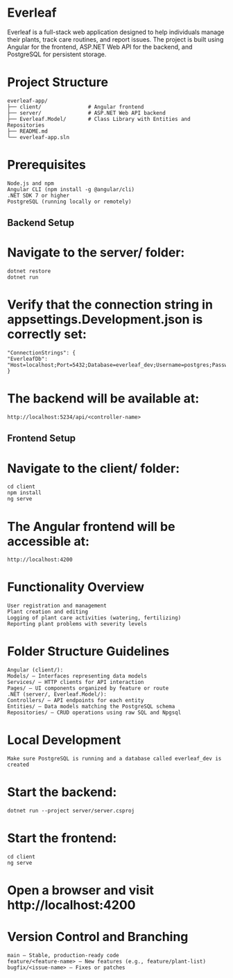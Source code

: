 # Everleaf

Everleaf is a full-stack web application designed to help individuals manage their plants, track care routines, and report issues. The project is built using Angular for the frontend, ASP.NET Web API for the backend, and PostgreSQL for persistent storage.

# Project Structure

    everleaf-app/
    ├── client/               # Angular frontend
    ├── server/               # ASP.NET Web API backend
    ├── Everleaf.Model/       # Class Library with Entities and Repositories
    ├── README.md
    └── everleaf-app.sln

# Prerequisites

    Node.js and npm
    Angular CLI (npm install -g @angular/cli)
    .NET SDK 7 or higher
    PostgreSQL (running locally or remotely)

## Backend Setup

# Navigate to the server/ folder:

    dotnet restore
    dotnet run

# Verify that the connection string in appsettings.Development.json is correctly set:

    "ConnectionStrings": {
    "EverleafDb": "Host=localhost;Port=5432;Database=everleaf_dev;Username=postgres;Password=yourpassword"
    }

# The backend will be available at:

    http://localhost:5234/api/<controller-name>

## Frontend Setup

# Navigate to the client/ folder:

    cd client
    npm install
    ng serve

# The Angular frontend will be accessible at:

    http://localhost:4200

# Functionality Overview

    User registration and management
    Plant creation and editing
    Logging of plant care activities (watering, fertilizing)
    Reporting plant problems with severity levels
   

# Folder Structure Guidelines

    Angular (client/):
    Models/ – Interfaces representing data models
    Services/ – HTTP clients for API interaction
    Pages/ – UI components organized by feature or route
    .NET (server/, Everleaf.Model/):
    Controllers/ – API endpoints for each entity
    Entities/ – Data models matching the PostgreSQL schema
    Repositories/ – CRUD operations using raw SQL and Npgsql

# Local Development

    Make sure PostgreSQL is running and a database called everleaf_dev is created

# Start the backend:

    dotnet run --project server/server.csproj

# Start the frontend:

    cd client
    ng serve

# Open a browser and visit http://localhost:4200

# Version Control and Branching

    main – Stable, production-ready code
    feature/<feature-name> – New features (e.g., feature/plant-list)
    bugfix/<issue-name> – Fixes or patches
